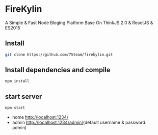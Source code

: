 # FireKylin

A Simple & Fast Node Bloging Platform Base On ThinkJS 2.0 & ReactJS & ES2015


## Install

```sh
git clone https://github.com/75team/firekylin.git
```

## Install dependencies and compile

```js
npm install
```

## start server

```js
npm start
```

* home <http://localhost:1234/>
* admin <http://localhost:1234/admin/>(default username & password: admin)


